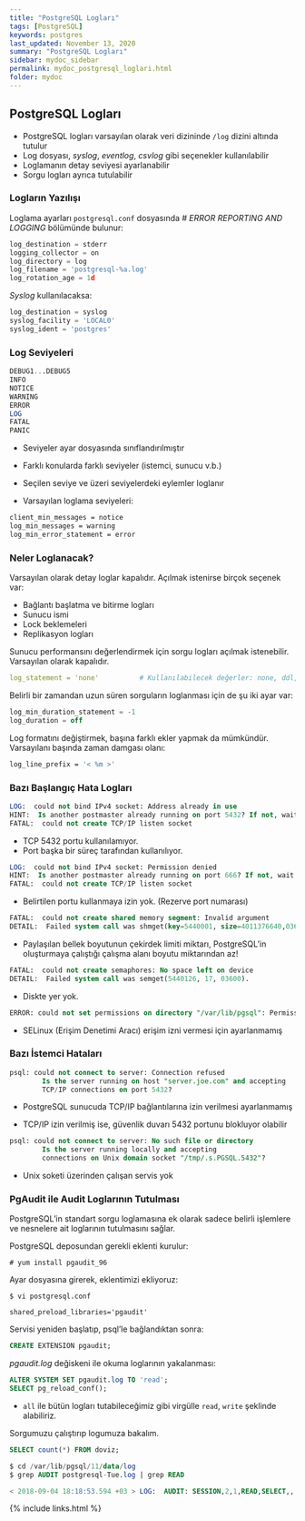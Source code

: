 ```yaml
---
title: "PostgreSQL Logları"
tags: [PostgreSQL]
keywords: postgres
last_updated: November 13, 2020
summary: "PostgreSQL Logları"
sidebar: mydoc_sidebar
permalink: mydoc_postgresql_loglari.html
folder: mydoc
---
```


## PostgreSQL Logları

- PostgreSQL logları varsayılan olarak veri dizininde `/log` dizini altında tutulur
- Log dosyası, *syslog*, *eventlog*, *csvlog* gibi seçenekler kullanılabilir
- Loglamanın detay seviyesi ayarlanabilir
- Sorgu logları ayrıca tutulabilir

### Logların Yazılışı

Loglama ayarları `postgresql.conf` dosyasında *# ERROR REPORTING AND LOGGING* bölümünde bulunur:

```js
log_destination = stderr
logging_collector = on
log_directory = log
log_filename = 'postgresql-%a.log'
log_rotation_age = 1d
```

*Syslog* kullanılacaksa:

```js
log_destination = syslog
syslog_facility = 'LOCAL0'
syslog_ident = 'postgres'
```

### Log Seviyeleri

```sql
DEBUG1...DEBUG5
INFO
NOTICE
WARNING
ERROR
LOG
FATAL
PANIC
```

- Seviyeler ayar dosyasında sınıflandırılmıştır
- Farklı konularda farklı seviyeler (istemci, sunucu v.b.)
- Seçilen seviye ve üzeri seviyelerdeki eylemler loglanır

- Varsayılan loglama seviyeleri:

```sh
client_min_messages = notice
log_min_messages = warning
log_min_error_statement = error
```

### Neler Loglanacak?

Varsayılan olarak detay loglar kapalıdır. Açılmak istenirse birçok seçenek var:

- Bağlantı başlatma ve bitirme logları
- Sunucu ismi
- Lock beklemeleri
- Replikasyon logları

Sunucu performansını değerlendirmek için sorgu logları açılmak istenebilir. Varsayılan olarak kapalıdır.

```yaml
log_statement = 'none'          # Kullanılabilecek değerler: none, ddl, mod, all
```

Belirli bir zamandan uzun süren sorguların loglanması için de şu iki ayar var:

```sql
log_min_duration_statement = -1
log_duration = off
```

Log formatını değiştirmek, başına farklı ekler yapmak da mümkündür. Varsayılanı başında zaman damgası olanı:

```sh
log_line_prefix = '< %m >'
```

### Bazı Başlangıç Hata Logları

```sql
LOG:  could not bind IPv4 socket: Address already in use
HINT:  Is another postmaster already running on port 5432? If not, wait a few seconds and retry.
FATAL:  could not create TCP/IP listen socket
```

- TCP 5432 portu kullanılamıyor.
- Port başka bir süreç tarafından kullanılıyor.

```sql
LOG:  could not bind IPv4 socket: Permission denied
HINT:  Is another postmaster already running on port 666? If not, wait a few seconds and retry.
FATAL:  could not create TCP/IP listen socket
```

- Belirtilen portu kullanmaya izin yok. (Rezerve port numarası)

```sql
FATAL:  could not create shared memory segment: Invalid argument
DETAIL:  Failed system call was shmget(key=5440001, size=4011376640,03600).
```

- Paylaşılan bellek boyutunun çekirdek limiti miktarı, PostgreSQL’in oluşturmaya çalıştığı çalışma alanı boyutu miktarından az!

```sql
FATAL:  could not create semaphores: No space left on device
DETAIL:  Failed system call was semget(5440126, 17, 03600).
```

- Diskte yer yok.

```sql
ERROR: could not set permissions on directory "/var/lib/pgsql": Permission denied
```

- SELinux (Erişim Denetimi Aracı) erişim izni vermesi için ayarlanmamış

### Bazı İstemci Hataları

```sql
psql: could not connect to server: Connection refused
        Is the server running on host "server.joe.com" and accepting
        TCP/IP connections on port 5432?
```

- PostgreSQL sunucuda TCP/IP bağlantılarına izin verilmesi ayarlanmamış

- TCP/IP izin verilmiş ise, güvenlik duvarı 5432 portunu blokluyor olabilir

```sql
psql: could not connect to server: No such file or directory
        Is the server running locally and accepting
        connections on Unix domain socket "/tmp/.s.PGSQL.5432"?
```

- Unix soketi üzerinden çalışan servis yok

### PgAudit ile Audit Loglarının Tutulması

PostgreSQL’in standart sorgu loglamasına ek olarak sadece belirli işlemlere ve nesnelere ait loglarının tutulmasını sağlar.

PostgreSQL deposundan gerekli eklenti kurulur:

```text
# yum install pgaudit_96
```

Ayar dosyasına girerek, eklentimizi ekliyoruz:

```text
$ vi postgresql.conf
  
shared_preload_libraries='pgaudit'
```

Servisi yeniden başlatıp, psql’le bağlandıktan sonra:

```sql
CREATE EXTENSION pgaudit;
```

*pgaudit.log* değiskeni ile okuma loglarının yakalanması:

```sql
ALTER SYSTEM SET pgaudit.log TO 'read';
SELECT pg_reload_conf();
```

- `all` ile bütün logları tutabileceğimiz gibi virgülle `read`, `write` şeklinde alabiliriz.

Sorgumuzu çalıştırıp logumuza bakalım.

```sql
SELECT count(*) FROM doviz;
```

```sql
$ cd /var/lib/pgsql/11/data/log
$ grep AUDIT postgresql-Tue.log | grep READ

< 2018-09-04 18:18:53.594 +03 > LOG:  AUDIT: SESSION,2,1,READ,SELECT,,,SELECT * FROM doviz;,<not logged>
```

{% include links.html %}
